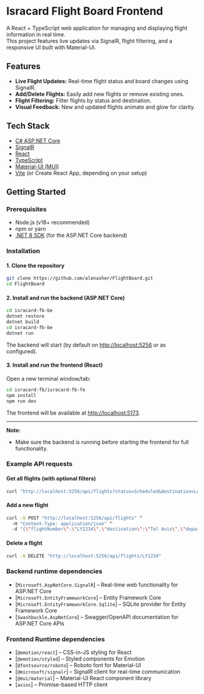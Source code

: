 # Isracard Flight Board Frontend

A React + TypeScript web application for managing and displaying flight information in real time.  
This project features live updates via SignalR, flight filtering, and a responsive UI built with Material-UI.

## Features

- **Live Flight Updates:** Real-time flight status and board changes using SignalR.
- **Add/Delete Flights:** Easily add new flights or remove existing ones.
- **Flight Filtering:** Filter flights by status and destination.
- **Visual Feedback:** New and updated flights animate and glow for clarity.

## Tech Stack

- [C# ASP.NET Core](https://learn.microsoft.com/en-us/aspnet/core/introduction-to-aspnet-core)
- [SignalR](https://learn.microsoft.com/en-us/aspnet/core/signalr/introduction)
- [React](https://react.dev/)
- [TypeScript](https://www.typescriptlang.org/)
- [Material-UI (MUI)](https://mui.com/)
- [Vite](https://vitejs.dev/) (or Create React App, depending on your setup)

## Getting Started

### Prerequisites

- Node.js (v18+ recommended)
- npm or yarn
- [.NET 8 SDK](https://dotnet.microsoft.com/download/dotnet/8.0) (for the ASP.NET Core backend)

### Installation

#### 1. Clone the repository

```bash
git clone https://github.com/alonasher/FlightBoard.git
cd FlightBoard
```

#### 2. Install and run the **backend** (ASP.NET Core)

```bash
cd isracard-fb-be
dotnet restore
dotnet build
cd isracard-fb-be
dotnet run
```

The backend will start (by default on [http://localhost:5256](http://localhost:5256) or as configured).

#### 3. Install and run the **frontend** (React)

Open a new terminal window/tab:

```bash
cd isracard-fb/isracard-fb-fe
npm install
npm run dev
```

The frontend will be available at [http://localhost:5173](http://localhost:5173).

---

**Note:**  
- Make sure the backend is running before starting the frontend for full functionality.

### Example API requests

#### Get all flights (with optional filters)
```bash
curl "http://localhost:5256/api/flights?status=Scheduled&destination=London"
```

#### Add a new flight
```bash
curl -X POST "http://localhost:5256/api/flights" ^
  -H "Content-Type: application/json" ^
  -d "{\"flightNumber\":\"LY1234\",\"destination\":\"Tel Aviv\",\"departureTime\":\"2025-06-12T15:30:00\",\"gate\":\"B1\",\"flightStatus\":\"Scheduled\"}"
```

#### Delete a flight
```bash
curl -X DELETE "http://localhost:5256/api/flights/LY1234"
```

### Backend runtime dependencies

- [`Microsoft.AspNetCore.SignalR`] – Real-time web functionality for ASP.NET Core
- [`Microsoft.EntityFrameworkCore`] – Entity Framework Core
- [`Microsoft.EntityFrameworkCore.Sqlite`] – SQLite provider for Entity Framework Core
- [`Swashbuckle.AspNetCore`] – Swagger/OpenAPI documentation for ASP.NET Core APIs

### Frontend Runtime dependencies

- [`@emotion/react`] – CSS-in-JS styling for React
- [`@emotion/styled`] – Styled components for Emotion
- [`@fontsource/roboto`] – Roboto font for Material-UI
- [`@microsoft/signalr`] – SignalR client for real-time communication
- [`@mui/material`] – Material-UI React component library
- [`axios`] – Promise-based HTTP client

